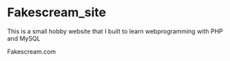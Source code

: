 # Fakescream_site

This is a small hobby website that I built to learn webprogramming with PHP and MySQL

Fakescream.com
